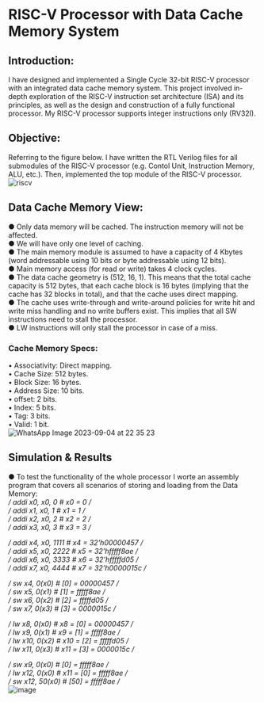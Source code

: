 # RISC-V Processor with Data Cache Memory System
## Introduction:
I have designed and implemented a Single Cycle 32-bit RISC-V processor with an integrated data cache memory system. This project involved in-depth exploration of the RISC-V instruction set architecture (ISA) and its principles, as well as the design and construction of a fully functional processor. My RISC-V processor supports integer instructions only (RV32I).
## Objective:
Referring to the figure below. I have written the RTL Verilog files for all submodules of the RISC-V processor (e.g. Contol Unit, Instruction Memory, ALU, etc.). Then, implemented the top module of the RISC-V processor.
![riscv](https://github.com/mo2men3la2/RISC-V-Processor-with-Data-Cache-Memory-System/assets/54054905/c230a034-a2ad-4ddb-969c-248a1f11dea1)
## Data Cache Memory View:
  ● Only data memory will be cached. The instruction memory will not be affected.  
  ● We will have only one level of caching.  
  ● The main memory module is assumed to have a capacity of 4 Kbytes (word addressable using 10 bits or 
    byte addressable using 12 bits).  
  ● Main memory access (for read or write) takes 4 clock cycles.  
  ● The data cache geometry is (512, 16, 1). This means that the total cache capacity is 512 bytes, that each 
    cache block is 16 bytes (implying that the cache has 32 blocks in total), and that the cache uses direct 
    mapping.  
  ● The cache uses write-through and write-around policies for write hit and write miss handling and no 
    write buffers exist. This implies that all SW instructions need to stall the processor.  
  ● LW instructions will only stall the processor in case of a miss.  
### Cache Memory Specs:
  • Associativity: Direct mapping.  
  • Cache Size: 512 bytes.  
  • Block Size: 16 bytes.  
  • Address Size: 10 bits.  
  • offset: 2 bits.  
  • Index: 5 bits.  
  • Tag: 3 bits.  
  • Valid: 1 bit.  
  ![WhatsApp Image 2023-09-04 at 22 35 23](https://github.com/mo2men3la2/RISC-V-Processor-with-Data-Cache-Memory-System/assets/54054905/16c9d938-41bb-435a-a854-381842b36d1b)
## Simulation & Results
● To test the functionality of the whole processor I worte an assembly program that covers all scenarios of storing and loading from the Data Memory:  
*/ addi x0, x0, 0 		# x0 = 0 /*  
*/ addi x1, x0, 1 	 	# x1 = 1 /*  
*/ addi x2, x0, 2 		# x2 = 2 /*  
*/ addi x3, x0, 3 		# x3 = 3 /*  

*/ addi x4, x0, 1111 	  # x4 = 32’h00000457 /*  
*/ addi x5, x0, 2222	  # x5 = 32’hfffff8ae /*  
*/ addi x6, x0, 3333 	  # x6 = 32’hfffffd05 /*  
*/ addi x7, x0, 4444 	  # x7 = 32’h0000015c /*  
  
*/ sw x4, 0(x0) 		      # [0] = 00000457 /*  
*/ sw x5, 0(x1) 		      # [1] = fffff8ae /*  
*/ sw x6, 0(x2) 		      # [2] = fffffd05 /*  
*/ sw x7, 0(x3) 		      # [3] = 0000015c /*  

*/ lw x8, 0(x0) 	        # x8 = [0] = 00000457 /*  
*/ lw x9, 0(x1) 	        # x9 = [1] = fffff8ae /*  
*/ lw x10, 0(x2) 	        # x10 = [2] = fffffd05 /*  
*/ lw x11, 0(x3) 	        # x11 = [3] = 0000015c /*  

*/ sw x9, 0(x0) 		      # [0] = fffff8ae /*  
*/ lw x12, 0(x0) 	        # x11 = [0] = fffff8ae /*  
*/ sw x12, 50(x0) 		    # [50] = fffff8ae /*  
![image](https://github.com/mo2men3la2/RISC-V-Processor-with-Data-Cache-Memory-System/assets/54054905/2f390097-7e6a-4a72-b807-30e76f7c7e34)



